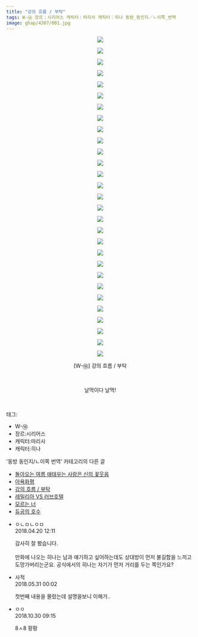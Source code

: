 ```yaml
---
title: "강의 흐름 / 부탁"
tags: W-⑱ 장르：시리어스 캐릭터：마리사 캐릭터：히나 동방_동인지／ㄴ이쪽_번역
image: ghap/4307/001.jpg
---
```

<div class="article">
<p style="text-align: center; clear: none; float: none;"><img src="{{ site.nasurl }}/ghap/4307/001.jpg"/></p>
<p style="text-align: center; clear: none; float: none;"><img src="{{ site.nasurl }}/ghap/4307/002.jpg"/></p>
<p style="text-align: center; clear: none; float: none;"><img src="{{ site.nasurl }}/ghap/4307/003.jpg"/></p>
<p style="text-align: center; clear: none; float: none;"><img src="{{ site.nasurl }}/ghap/4307/004.jpg"/></p>
<p style="text-align: center; clear: none; float: none;"><img src="{{ site.nasurl }}/ghap/4307/005.jpg"/></p>
<p style="text-align: center; clear: none; float: none;"><img src="{{ site.nasurl }}/ghap/4307/006.jpg"/></p>
<p style="text-align: center; clear: none; float: none;"><img src="{{ site.nasurl }}/ghap/4307/007.jpg"/></p>
<p style="text-align: center; clear: none; float: none;"><img src="{{ site.nasurl }}/ghap/4307/008.jpg"/></p>
<p style="text-align: center; clear: none; float: none;"><img src="{{ site.nasurl }}/ghap/4307/009.jpg"/></p>
<p style="text-align: center; clear: none; float: none;"><img src="{{ site.nasurl }}/ghap/4307/010.jpg"/></p>
<p style="text-align: center; clear: none; float: none;"><img src="{{ site.nasurl }}/ghap/4307/011.jpg"/></p>
<p style="text-align: center; clear: none; float: none;"><img src="{{ site.nasurl }}/ghap/4307/012.jpg"/></p>
<p style="text-align: center; clear: none; float: none;"><img src="{{ site.nasurl }}/ghap/4307/013.jpg"/></p>
<p style="text-align: center; clear: none; float: none;"><img src="{{ site.nasurl }}/ghap/4307/014.jpg"/></p>
<p style="text-align: center; clear: none; float: none;"><img src="{{ site.nasurl }}/ghap/4307/015.jpg"/></p>
<p style="text-align: center; clear: none; float: none;"><img src="{{ site.nasurl }}/ghap/4307/016.jpg"/></p>
<p style="text-align: center; clear: none; float: none;"><img src="{{ site.nasurl }}/ghap/4307/017.jpg"/></p>
<p style="text-align: center; clear: none; float: none;"><img src="{{ site.nasurl }}/ghap/4307/018.jpg"/></p>
<p style="text-align: center; clear: none; float: none;"><img src="{{ site.nasurl }}/ghap/4307/019.jpg"/></p>
<p style="text-align: center; clear: none; float: none;"><img src="{{ site.nasurl }}/ghap/4307/020.jpg"/></p>
<p style="text-align: center; clear: none; float: none;"><img src="{{ site.nasurl }}/ghap/4307/021.jpg"/></p>
<p style="text-align: center; clear: none; float: none;"><img src="{{ site.nasurl }}/ghap/4307/022.jpg"/></p>
<p style="text-align: center; clear: none; float: none;"><img src="{{ site.nasurl }}/ghap/4307/023.jpg"/></p>
<p style="text-align: center; clear: none; float: none;"><img src="{{ site.nasurl }}/ghap/4307/024.jpg"/></p>
<p style="text-align: center; clear: none; float: none;"><img src="{{ site.nasurl }}/ghap/4307/025.jpg"/></p>
<p style="text-align: center; clear: none; float: none;"><img src="{{ site.nasurl }}/ghap/4307/026.jpg"/></p>
<p style="text-align: center; clear: none; float: none;"><img src="{{ site.nasurl }}/ghap/4307/027.jpg"/></p>
<p style="text-align: center; clear: none; float: none;"><img src="{{ site.nasurl }}/ghap/4307/028.jpg"/></p>
<p style="text-align: center; clear: none; float: none;"><img src="{{ site.nasurl }}/ghap/4307/029.jpg"/></p>
<p style="text-align: center; clear: none; float: none;">[W-⑱] 강의 흐름 / 부탁</p>
<p style="text-align: center; clear: none; float: none;"><br/></p>
<p style="text-align: center; clear: none; float: none;">날먹이다 날먹!</p>
<p><br/></p>
</div><div class="tagTrail">
<p>태그: </p>
<ul>
<li>W-⑱</li>
<li>장르:시리어스</li>
<li>캐릭터:마리사</li>
<li>캐릭터:히나</li>
</ul>
</div><div class="another">
<p>'동방 동인지/ㄴ이쪽 번역' 카테고리의 다른 글</p>
<ul>
<li><a href="/2018-04-22-ghap_4320">돌아오는 여름 애태우는 사랑은 신의 꽃웃음</a></li>
<li><a href="/2018-04-21-ghap_4319">아욕화평</a></li>
<li><a href="/2018-04-20-ghap_4307">강의 흐름 / 부탁</a></li>
<li><a href="/2018-04-18-ghap_4306">레밀리아 VS 러브호텔</a></li>
<li><a href="/2018-04-17-ghap_4293">모르는 너</a></li>
<li><a href="/2018-04-16-ghap_4290">듀공의 호수</a></li>
</ul>
</div><div class="cb_module cb_fluid">
<div class="cb_wrt cb_profile">
<div class="comment">
<ul>
<li class="cb_thumb_off" id="comment15242082">
<div class="cb_comment_area">
<div class="cb_info_area">
<div class="cb_section">
<span class="cb_nick_name">ㅇㄴㅁㄴㅇㅁ</span>
</div>
<div class="cb_section">
<span class="cb_date">2018.04.20 12:11 </span>
</div>
</div>
<div class="cb_dsc_comment">
<p class="cb_dsc">
											감사히 잘 봤습니다.<br/>
<br/>
만화에 나오는 히나는 남과 얘기하고 싶어하는데도 상대방이 먼저 불길함을 느끼고 도망가버리는군요. 공식에서의 히나는 자기가 먼저 거리를 두는 쪽인가요?
										</p>
</div>
</div></li>
<li class="cb_thumb_off" id="comment15264321">
<div class="cb_comment_area">
<div class="cb_info_area">
<div class="cb_section">
<span class="cb_nick_name">사적</span>
</div>
<div class="cb_section">
<span class="cb_date">2018.05.31 00:02 </span>
</div>
</div>
<div class="cb_dsc_comment">
<p class="cb_dsc">
											첫번째 내용을 몰랐는데 설명을보니 이해가..
										</p>
</div>
</div></li>
<li class="cb_thumb_off" id="comment15364937">
<div class="cb_comment_area">
<div class="cb_info_area">
<div class="cb_section">
<span class="cb_nick_name">ㅇㅇ</span>
</div>
<div class="cb_section">
<span class="cb_date">2018.10.30 09:15 </span>
</div>
</div>
<div class="cb_dsc_comment">
<p class="cb_dsc">
											8ㅅ8 팡팡
										</p>
</div>
</div></li>
</ul>
</div>
</div><!-- commentList close -->
</div>